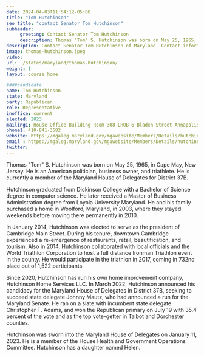 ```yaml
---
date: 2024-04-03T11:54:12-05:00
title: "Tom Hutchinson"
seo_title: "contact Senator Tom Hutchinson"
subheader:
     greeting: Contact Senator Tom Hutchinson
     description: Thomas "Tom" S. Hutchinson was born on May 25, 1965, in Cape May, New Jersey. He is an American politician, business owner, and triathlete. He is currently a member of the Maryland House of Delegates for District 37B.
description: Contact Senator Tom Hutchinson of Maryland. Contact information for Tom Hutchinson includes email address, phone number, and mailing address.
image: thomas-hutchinson.jpeg
video:
url:  /states/maryland/thomas-hutchinson/
weight: 1
layout: course_home

####candidate
name: Tom Hutchinson
state: Maryland
party: Republican
role: Representative
inoffice: current
elected: 2023
mailing1: House Office Building Room 308 LHOB 6 Bladen Street Annapolis, MD 21401
phone1: 410-841-3582
website: https://mgaleg.maryland.gov/mgawebsite/Members/Details/hutchinson01/
email : https://mgaleg.maryland.gov/mgawebsite/Members/Details/hutchinson01/
twitter:
---
```


Thomas "Tom" S. Hutchinson was born on May 25, 1965, in Cape May, New Jersey. He is an American politician, business owner, and triathlete. He is currently a member of the Maryland House of Delegates for District 37B.

Hutchinson graduated from Dickinson College with a Bachelor of Science degree in computer science. He later received a Master of Business Administration degree from Loyola University Maryland. He and his family purchased a home in Woolford, Maryland, in 2003, where they stayed weekends before moving there permanently in 2010.

In January 2014, Hutchinson was elected to serve as the president of Cambridge Main Street. During his tenure, downtown Cambridge experienced a re-emergence of restaurants, retail, beautification, and tourism. Also in 2014, Hutchinson collaborated with local officials and the World Triathlon Corporation to host a full distance Ironman Triathlon event in the county. He would participate in the triathlon in 2017, coming in 732nd place out of 1,522 participants.

Since 2020, Hutchinson has run his own home improvement company, Hutchinson Home Services LLC. In March 2022, Hutchinson announced his candidacy for the Maryland House of Delegates in District 37B, seeking to succeed state delegate Johnny Mautz, who had announced a run for the Maryland Senate. He ran on a slate with incumbent state delegate Christopher T. Adams, and won the Republican primary on July 19 with 35.4 percent of the vote and as the top vote-getter in Talbot and Dorchester counties.

Hutchinson was sworn into the Maryland House of Delegates on January 11, 2023. He is a member of the House Health and Government Operations Committee. Hutchinson has a daughter named Helen.
